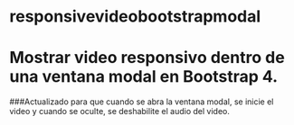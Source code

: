 # responsivevideobootstrapmodal
# Mostrar video responsivo dentro de una ventana modal en Bootstrap 4.
###Actualizado para que cuando se abra la ventana modal, se inicie el video y cuando se oculte, se deshabilite el audio del video.
